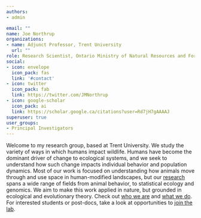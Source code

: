 ```yaml
---
authors:
- admin

email: ""
name: Joe Northrup
organizations:
- name: Adjunct Professor, Trent University
  url: ""
role: Research Scientist, Ontario Ministry of Natural Resources and Forestry
social:
- icon: envelope
  icon_pack: fas
  link: '#contact'
- icon: twitter
  icon_pack: fab
  link: https://twitter.com/JMNorthrup
- icon: google-scholar
  icon_pack: ai
  link: https://scholar.google.ca/citations?user=Rd7jH7gAAAAJ
superuser: true
user_groups:
- Principal Investigators
---
```


Welcome to my research group, based at Trent University. We study the variety of ways in which humans impact wildlife. Humans have become the dominant driver of change to ecological systems, and we seek to understand how such change impacts individual behavior and population dynamics. Most of our work is focused on understanding how animals move through and use space in human-modified landscapes, but our [research](research/) spans a wide range of fields from animal behavior, to statistical ecology and genomics. We aim to make this work applied in nature, but grounded in ecological and evolutionary theory. Check out [who we are](people/) and [what we do](research/). For interested students or post-docs, take a look at opportunities to [join the lab](opps/).

